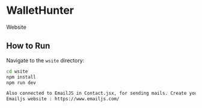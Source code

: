 # WalletHunter
Website
## How to Run

 Navigate to the `wsite` directory:
   ```bash
   cd wsite
   npm install
   npm run dev

Also connected to EmailJS in Contact.jsx, for sending mails. Create your own EmailJS accound, app and template, and configure templates however wanted. Save service id, template id and public api key and configure them in contact.jsx, in line 145 :     emailjs.send('your-serviceid', 'your-templateid', formData, 'your-publikapikey')
Emailjs website : https://www.emailjs.com/
